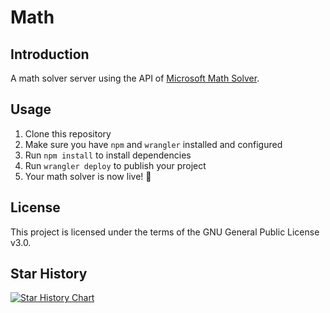 # Math

## Introduction

A math solver server using the API of [Microsoft Math Solver](https://math.microsoft.com/).

## Usage

1. Clone this repository
2. Make sure you have `npm` and `wrangler` installed and configured
3. Run `npm install` to install dependencies
4.  Run `wrangler deploy` to publish your project
6.  Your math solver is now live! 🎉

## License

This project is licensed under the terms of the GNU General Public License v3.0.

## Star History

<a href="https://star-history.com/#langningchen/math&Date">
  <picture>
    <source media="(prefers-color-scheme: dark)" srcset="https://api.star-history.com/svg?repos=langningchen/math&type=Date&theme=dark" />
    <source media="(prefers-color-scheme: light)" srcset="https://api.star-history.com/svg?repos=langningchen/math&type=Date" />
    <img alt="Star History Chart" src="https://api.star-history.com/svg?repos=langningchen/math&type=Date" />
  </picture>
</a>
